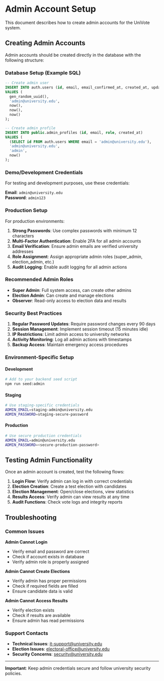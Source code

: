 # Admin Account Setup

This document describes how to create admin accounts for the UniVote system.

## Creating Admin Accounts

Admin accounts should be created directly in the database with the following structure:

### Database Setup (Example SQL)

```sql
-- Create admin user
INSERT INTO auth.users (id, email, email_confirmed_at, created_at, updated_at)
VALUES (
  gen_random_uuid(),
  'admin@university.edu',
  now(),
  now(),
  now()
);

-- Create admin profile
INSERT INTO public.admin_profiles (id, email, role, created_at)
VALUES (
  (SELECT id FROM auth.users WHERE email = 'admin@university.edu'),
  'admin@university.edu',
  'admin',
  now()
);
```

### Demo/Development Credentials

For testing and development purposes, use these credentials:

**Email**: `admin@university.edu`  
**Password**: `admin123`

### Production Setup

For production environments:

1. **Strong Passwords**: Use complex passwords with minimum 12 characters
2. **Multi-Factor Authentication**: Enable 2FA for all admin accounts
3. **Email Verification**: Ensure admin emails are verified university addresses
4. **Role Assignment**: Assign appropriate admin roles (super_admin, election_admin, etc.)
5. **Audit Logging**: Enable audit logging for all admin actions

### Recommended Admin Roles

- **Super Admin**: Full system access, can create other admins
- **Election Admin**: Can create and manage elections
- **Observer**: Read-only access to election data and results

### Security Best Practices

1. **Regular Password Updates**: Require password changes every 90 days
2. **Session Management**: Implement session timeout (15 minutes idle)
3. **IP Restrictions**: Limit admin access to university networks
4. **Activity Monitoring**: Log all admin actions with timestamps
5. **Backup Access**: Maintain emergency access procedures

### Environment-Specific Setup

#### Development
```bash
# Add to your backend seed script
npm run seed:admin
```

#### Staging
```bash
# Use staging-specific credentials
ADMIN_EMAIL=staging-admin@university.edu
ADMIN_PASSWORD=staging-secure-password
```

#### Production
```bash
# Use secure production credentials
ADMIN_EMAIL=admin@university.edu
ADMIN_PASSWORD=<secure-production-password>
```

## Testing Admin Functionality

Once an admin account is created, test the following flows:

1. **Login Flow**: Verify admin can log in with correct credentials
2. **Election Creation**: Create a test election with candidates
3. **Election Management**: Open/close elections, view statistics
4. **Results Access**: Verify admin can view results at any time
5. **Audit Functions**: Check vote logs and integrity reports

## Troubleshooting

### Common Issues

**Admin Cannot Login**
- Verify email and password are correct
- Check if account exists in database
- Verify admin role is properly assigned

**Admin Cannot Create Elections**
- Verify admin has proper permissions
- Check if required fields are filled
- Ensure candidate data is valid

**Admin Cannot Access Results**
- Verify election exists
- Check if results are available
- Ensure admin has read permissions

### Support Contacts

- **Technical Issues**: it-support@university.edu
- **Election Issues**: electoral-office@university.edu
- **Security Concerns**: security@university.edu

---

**Important**: Keep admin credentials secure and follow university security policies.